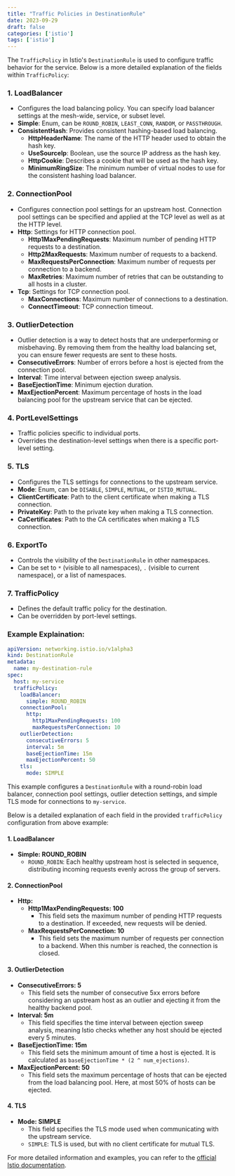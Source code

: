 ```yaml
---
title: "Traffic Policies in DestinationRule"
date: 2023-09-29
draft: false
categories: ['istio']
tags: ['istio']
---
```


The `TrafficPolicy` in Istio's `DestinationRule` is used to configure traffic behavior for the service. Below is a more detailed explanation of the fields within `TrafficPolicy`:

### 1. **LoadBalancer**
   - Configures the load balancing policy. You can specify load balancer settings at the mesh-wide, service, or subset level.
   - **Simple**: Enum, can be `ROUND_ROBIN`, `LEAST_CONN`, `RANDOM`, or `PASSTHROUGH`.
   - **ConsistentHash**: Provides consistent hashing-based load balancing.
     - **HttpHeaderName**: The name of the HTTP header used to obtain the hash key.
     - **UseSourceIp**: Boolean, use the source IP address as the hash key.
     - **HttpCookie**: Describes a cookie that will be used as the hash key.
     - **MinimumRingSize**: The minimum number of virtual nodes to use for the consistent hashing load balancer.

### 2. **ConnectionPool**
   - Configures connection pool settings for an upstream host. Connection pool settings can be specified and applied at the TCP level as well as at the HTTP level.
   - **Http**: Settings for HTTP connection pool.
     - **Http1MaxPendingRequests**: Maximum number of pending HTTP requests to a destination.
     - **Http2MaxRequests**: Maximum number of requests to a backend.
     - **MaxRequestsPerConnection**: Maximum number of requests per connection to a backend.
     - **MaxRetries**: Maximum number of retries that can be outstanding to all hosts in a cluster.
   - **Tcp**: Settings for TCP connection pool.
     - **MaxConnections**: Maximum number of connections to a destination.
     - **ConnectTimeout**: TCP connection timeout.

### 3. **OutlierDetection**
   - Outlier detection is a way to detect hosts that are underperforming or misbehaving. By removing them from the healthy load balancing set, you can ensure fewer requests are sent to these hosts.
   - **ConsecutiveErrors**: Number of errors before a host is ejected from the connection pool.
   - **Interval**: Time interval between ejection sweep analysis.
   - **BaseEjectionTime**: Minimum ejection duration.
   - **MaxEjectionPercent**: Maximum percentage of hosts in the load balancing pool for the upstream service that can be ejected.

### 4. **PortLevelSettings**
   - Traffic policies specific to individual ports.
   - Overrides the destination-level settings when there is a specific port-level setting.

### 5. **TLS**
   - Configures the TLS settings for connections to the upstream service.
   - **Mode**: Enum, can be `DISABLE`, `SIMPLE`, `MUTUAL`, or `ISTIO_MUTUAL`.
   - **ClientCertificate**: Path to the client certificate when making a TLS connection.
   - **PrivateKey**: Path to the private key when making a TLS connection.
   - **CaCertificates**: Path to the CA certificates when making a TLS connection.

### 6. **ExportTo**
   - Controls the visibility of the `DestinationRule` in other namespaces.
   - Can be set to `*` (visible to all namespaces), `.` (visible to current namespace), or a list of namespaces.

### 7. **TrafficPolicy**
   - Defines the default traffic policy for the destination.
   - Can be overridden by port-level settings.

### Example Explaination:
```yaml
apiVersion: networking.istio.io/v1alpha3
kind: DestinationRule
metadata:
  name: my-destination-rule
spec:
  host: my-service
  trafficPolicy:
    loadBalancer:
      simple: ROUND_ROBIN
    connectionPool:
      http:
        http1MaxPendingRequests: 100
        maxRequestsPerConnection: 10
    outlierDetection:
      consecutiveErrors: 5
      interval: 5m
      baseEjectionTime: 15m
      maxEjectionPercent: 50
    tls:
      mode: SIMPLE
```

This example configures a `DestinationRule` with a round-robin load balancer, connection pool settings, outlier detection settings, and simple TLS mode for connections to `my-service`.

Below is a detailed explanation of each field in the provided `trafficPolicy` configuration from above example:

#### 1. **LoadBalancer**
   - **Simple: ROUND_ROBIN**
     - `ROUND_ROBIN`: Each healthy upstream host is selected in sequence, distributing incoming requests evenly across the group of servers.

#### 2. **ConnectionPool**
   - **Http:**
     - **Http1MaxPendingRequests: 100**
       - This field sets the maximum number of pending HTTP requests to a destination. If exceeded, new requests will be denied.
     - **MaxRequestsPerConnection: 10**
       - This field sets the maximum number of requests per connection to a backend. When this number is reached, the connection is closed.

#### 3. **OutlierDetection**
   - **ConsecutiveErrors: 5**
     - This field sets the number of consecutive 5xx errors before considering an upstream host as an outlier and ejecting it from the healthy backend pool.
   - **Interval: 5m**
     - This field specifies the time interval between ejection sweep analysis, meaning Istio checks whether any host should be ejected every 5 minutes.
   - **BaseEjectionTime: 15m**
     - This field sets the minimum amount of time a host is ejected. It is calculated as `baseEjectionTime * (2 ^ num_ejections)`.
   - **MaxEjectionPercent: 50**
     - This field sets the maximum percentage of hosts that can be ejected from the load balancing pool. Here, at most 50% of hosts can be ejected.

#### 4. **TLS**
   - **Mode: SIMPLE**
     - This field specifies the TLS mode used when communicating with the upstream service.
     - `SIMPLE`: TLS is used, but with no client certificate for mutual TLS.

For more detailed information and examples, you can refer to the [official Istio documentation](https://istio.io/latest/docs/reference/config/networking/destination-rule/#TrafficPolicy).